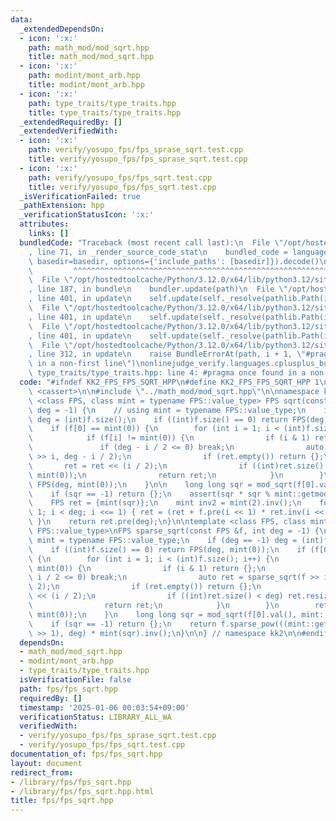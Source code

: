 ```yaml
---
data:
  _extendedDependsOn:
  - icon: ':x:'
    path: math_mod/mod_sqrt.hpp
    title: math_mod/mod_sqrt.hpp
  - icon: ':x:'
    path: modint/mont_arb.hpp
    title: modint/mont_arb.hpp
  - icon: ':x:'
    path: type_traits/type_traits.hpp
    title: type_traits/type_traits.hpp
  _extendedRequiredBy: []
  _extendedVerifiedWith:
  - icon: ':x:'
    path: verify/yosupo_fps/fps_sprase_sqrt.test.cpp
    title: verify/yosupo_fps/fps_sprase_sqrt.test.cpp
  - icon: ':x:'
    path: verify/yosupo_fps/fps_sqrt.test.cpp
    title: verify/yosupo_fps/fps_sqrt.test.cpp
  _isVerificationFailed: true
  _pathExtension: hpp
  _verificationStatusIcon: ':x:'
  attributes:
    links: []
  bundledCode: "Traceback (most recent call last):\n  File \"/opt/hostedtoolcache/Python/3.12.0/x64/lib/python3.12/site-packages/onlinejudge_verify/documentation/build.py\"\
    , line 71, in _render_source_code_stat\n    bundled_code = language.bundle(stat.path,\
    \ basedir=basedir, options={'include_paths': [basedir]}).decode()\n          \
    \         ^^^^^^^^^^^^^^^^^^^^^^^^^^^^^^^^^^^^^^^^^^^^^^^^^^^^^^^^^^^^^^^^^^^^^^^^^^^^^^^^^\n\
    \  File \"/opt/hostedtoolcache/Python/3.12.0/x64/lib/python3.12/site-packages/onlinejudge_verify/languages/cplusplus.py\"\
    , line 187, in bundle\n    bundler.update(path)\n  File \"/opt/hostedtoolcache/Python/3.12.0/x64/lib/python3.12/site-packages/onlinejudge_verify/languages/cplusplus_bundle.py\"\
    , line 401, in update\n    self.update(self._resolve(pathlib.Path(included), included_from=path))\n\
    \  File \"/opt/hostedtoolcache/Python/3.12.0/x64/lib/python3.12/site-packages/onlinejudge_verify/languages/cplusplus_bundle.py\"\
    , line 401, in update\n    self.update(self._resolve(pathlib.Path(included), included_from=path))\n\
    \  File \"/opt/hostedtoolcache/Python/3.12.0/x64/lib/python3.12/site-packages/onlinejudge_verify/languages/cplusplus_bundle.py\"\
    , line 401, in update\n    self.update(self._resolve(pathlib.Path(included), included_from=path))\n\
    \  File \"/opt/hostedtoolcache/Python/3.12.0/x64/lib/python3.12/site-packages/onlinejudge_verify/languages/cplusplus_bundle.py\"\
    , line 312, in update\n    raise BundleErrorAt(path, i + 1, \"#pragma once found\
    \ in a non-first line\")\nonlinejudge_verify.languages.cplusplus_bundle.BundleErrorAt:\
    \ type_traits/type_traits.hpp: line 4: #pragma once found in a non-first line\n"
  code: "#ifndef KK2_FPS_FPS_SQRT_HPP\n#define KK2_FPS_FPS_SQRT_HPP 1\n\n#include\
    \ <cassert>\n\n#include \"../math_mod/mod_sqrt.hpp\"\n\nnamespace kk2 {\n\ntemplate\
    \ <class FPS, class mint = typename FPS::value_type> FPS sqrt(const FPS &f, int\
    \ deg = -1) {\n    // using mint = typename FPS::value_type;\n    if (deg == -1)\
    \ deg = (int)f.size();\n    if ((int)f.size() == 0) return FPS(deg, mint(0));\n\
    \    if (f[0] == mint(0)) {\n        for (int i = 1; i < (int)f.size(); i++) {\n\
    \            if (f[i] != mint(0)) {\n                if (i & 1) return {};\n \
    \               if (deg - i / 2 <= 0) break;\n                auto ret = sqrt(f\
    \ >> i, deg - i / 2);\n                if (ret.empty()) return {};\n         \
    \       ret = ret << (i / 2);\n                if ((int)ret.size() < deg) ret.resize(deg,\
    \ mint(0));\n                return ret;\n            }\n        }\n        return\
    \ FPS(deg, mint(0));\n    }\n\n    long long sqr = mod_sqrt(f[0].val(), mint::getmod());\n\
    \    if (sqr == -1) return {};\n    assert(sqr * sqr % mint::getmod() == f[0].val());\n\
    \    FPS ret = {mint(sqr)};\n    mint inv2 = mint(2).inv();\n    for (int i =\
    \ 1; i < deg; i <<= 1) { ret = (ret + f.pre(i << 1) * ret.inv(i << 1)) * inv2;\
    \ }\n    return ret.pre(deg);\n}\n\ntemplate <class FPS, class mint = typename\
    \ FPS::value_type>\nFPS sparse_sqrt(const FPS &f, int deg = -1) {\n    // using\
    \ mint = typename FPS::value_type;\n    if (deg == -1) deg = (int)f.size();\n\
    \    if ((int)f.size() == 0) return FPS(deg, mint(0));\n    if (f[0] == mint(0))\
    \ {\n        for (int i = 1; i < (int)f.size(); i++) {\n            if (f[i] !=\
    \ mint(0)) {\n                if (i & 1) return {};\n                if (deg -\
    \ i / 2 <= 0) break;\n                auto ret = sparse_sqrt(f >> i, deg - i /\
    \ 2);\n                if (ret.empty()) return {};\n                ret = ret\
    \ << (i / 2);\n                if ((int)ret.size() < deg) ret.resize(deg, mint(0));\n\
    \                return ret;\n            }\n        }\n        return FPS(deg,\
    \ mint(0));\n    }\n    long long sqr = mod_sqrt(f[0].val(), mint::getmod());\n\
    \    if (sqr == -1) return {};\n    return f.sparse_pow(((mint::getmod() + 1)\
    \ >> 1), deg) * mint(sqr).inv();\n}\n\n} // namespace kk2\n\n#endif // KK2_FPS_FPS_SQRT_HPP\n"
  dependsOn:
  - math_mod/mod_sqrt.hpp
  - modint/mont_arb.hpp
  - type_traits/type_traits.hpp
  isVerificationFile: false
  path: fps/fps_sqrt.hpp
  requiredBy: []
  timestamp: '2025-01-06 00:03:54+09:00'
  verificationStatus: LIBRARY_ALL_WA
  verifiedWith:
  - verify/yosupo_fps/fps_sprase_sqrt.test.cpp
  - verify/yosupo_fps/fps_sqrt.test.cpp
documentation_of: fps/fps_sqrt.hpp
layout: document
redirect_from:
- /library/fps/fps_sqrt.hpp
- /library/fps/fps_sqrt.hpp.html
title: fps/fps_sqrt.hpp
---
```

